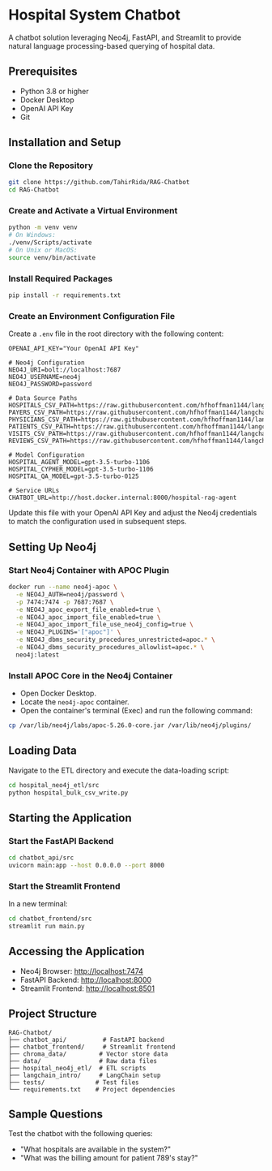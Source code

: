 # Hospital System Chatbot

A chatbot solution leveraging Neo4j, FastAPI, and Streamlit to provide natural language processing-based querying of hospital data.

## Prerequisites
- Python 3.8 or higher
- Docker Desktop
- OpenAI API Key
- Git

## Installation and Setup

### Clone the Repository
```bash
git clone https://github.com/TahirRida/RAG-Chatbot
cd RAG-Chatbot
```

### Create and Activate a Virtual Environment
```bash
python -m venv venv
# On Windows:
./venv/Scripts/activate
# On Unix or MacOS:
source venv/bin/activate
```

### Install Required Packages
```bash
pip install -r requirements.txt
```

### Create an Environment Configuration File
Create a `.env` file in the root directory with the following content:

```env
OPENAI_API_KEY="Your OpenAI API Key"

# Neo4j Configuration
NEO4J_URI=bolt://localhost:7687
NEO4J_USERNAME=neo4j
NEO4J_PASSWORD=password

# Data Source Paths
HOSPITALS_CSV_PATH=https://raw.githubusercontent.com/hfhoffman1144/langchain_neo4j_rag_app/main/data/hospitals.csv
PAYERS_CSV_PATH=https://raw.githubusercontent.com/hfhoffman1144/langchain_neo4j_rag_app/main/data/payers.csv
PHYSICIANS_CSV_PATH=https://raw.githubusercontent.com/hfhoffman1144/langchain_neo4j_rag_app/main/data/physicians.csv
PATIENTS_CSV_PATH=https://raw.githubusercontent.com/hfhoffman1144/langchain_neo4j_rag_app/main/data/patients.csv
VISITS_CSV_PATH=https://raw.githubusercontent.com/hfhoffman1144/langchain_neo4j_rag_app/main/data/visits.csv
REVIEWS_CSV_PATH=https://raw.githubusercontent.com/hfhoffman1144/langchain_neo4j_rag_app/main/data/reviews.csv

# Model Configuration
HOSPITAL_AGENT_MODEL=gpt-3.5-turbo-1106
HOSPITAL_CYPHER_MODEL=gpt-3.5-turbo-1106
HOSPITAL_QA_MODEL=gpt-3.5-turbo-0125

# Service URLs
CHATBOT_URL=http://host.docker.internal:8000/hospital-rag-agent
```

Update this file with your OpenAI API Key and adjust the Neo4j credentials to match the configuration used in subsequent steps.

## Setting Up Neo4j

### Start Neo4j Container with APOC Plugin
```bash
docker run --name neo4j-apoc \
  -e NEO4J_AUTH=neo4j/password \
  -p 7474:7474 -p 7687:7687 \
  -e NEO4J_apoc_export_file_enabled=true \
  -e NEO4J_apoc_import_file_enabled=true \
  -e NEO4J_apoc_import_file_use_neo4j_config=true \
  -e NEO4J_PLUGINS='["apoc"]' \
  -e NEO4J_dbms_security_procedures_unrestricted=apoc.* \
  -e NEO4J_dbms_security_procedures_allowlist=apoc.* \
  neo4j:latest
```

### Install APOC Core in the Neo4j Container
- Open Docker Desktop.
- Locate the `neo4j-apoc` container.
- Open the container's terminal (Exec) and run the following command:

```bash
cp /var/lib/neo4j/labs/apoc-5.26.0-core.jar /var/lib/neo4j/plugins/
```

## Loading Data
Navigate to the ETL directory and execute the data-loading script:

```bash
cd hospital_neo4j_etl/src
python hospital_bulk_csv_write.py
```

## Starting the Application

### Start the FastAPI Backend
```bash
cd chatbot_api/src
uvicorn main:app --host 0.0.0.0 --port 8000
```

### Start the Streamlit Frontend
In a new terminal:
```bash
cd chatbot_frontend/src
streamlit run main.py
```

## Accessing the Application
- Neo4j Browser: [http://localhost:7474](http://localhost:7474)
- FastAPI Backend: [http://localhost:8000](http://localhost:8000)
- Streamlit Frontend: [http://localhost:8501](http://localhost:8501)

## Project Structure
```
RAG-Chatbot/
├── chatbot_api/          # FastAPI backend
├── chatbot_frontend/     # Streamlit frontend
├── chroma_data/         # Vector store data
├── data/                # Raw data files
├── hospital_neo4j_etl/  # ETL scripts
├── langchain_intro/     # LangChain setup
├── tests/              # Test files
└── requirements.txt    # Project dependencies
```

## Sample Questions
Test the chatbot with the following queries:
- "What hospitals are available in the system?"
- "What was the billing amount for patient 789's stay?"
